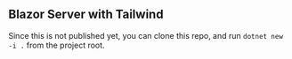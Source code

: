 ## Blazor Server with Tailwind

Since this is not published yet, you can clone this repo, and run `dotnet new -i .` from the project root.
